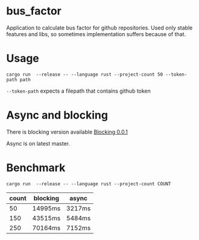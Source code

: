 # bus_factor
Application to calculate bus factor for github repositories.
Used only stable features and libs, so sometimes implementation suffers because of that.
# Usage
```cargo run  --release -- --language rust --project-count 50 --token-path path```

```--token-path``` expects a filepath that contains github token

# Async and blocking
There is blocking version available
[Blocking 0.0.1](https://github.com/szymek156/bus_factor/tree/059066fc25850802b20b37c62eede7a633d874a4)

Async is on latest master.

# Benchmark
``` cargo run  --release -- --language rust --project-count COUNT ```

| count | blocking | async  |
| ----- | -------- | ------ |
| 50    | 14995ms  | 3217ms |
| 150   | 43515ms  | 5484ms |
| 250   | 70164ms  | 7152ms |

